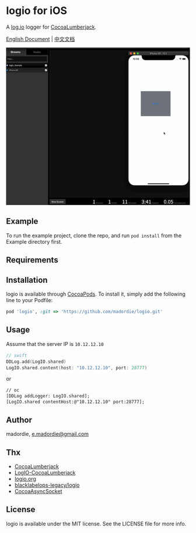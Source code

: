 # logio for iOS

A [log.io](http://logio.org/) logger for [CocoaLumberjack](https://github.com/CocoaLumberjack/CocoaLumberjack).

[English Document](https://madordie.github.io/post/logio-brief/) | [中文文档](https://madordie.github.io/post/logio-brief-zh-cn/)

![screenshot.gif](https://github.com/madordie/logio/blob/master/Images/screenshot.gif?raw=true)

## Example

To run the example project, clone the repo, and run `pod install` from the Example directory first.

## Requirements

## Installation

logio is available through [CocoaPods](https://cocoapods.org). To install
it, simply add the following line to your Podfile:

```ruby
pod 'logio', :git => 'https://github.com/madordie/logio.git'
```

## Usage

Assume that the server IP is `10.12.12.10`

```swift
// swift
DDLog.add(LogIO.shared)
LogIO.shared.content(host: "10.12.12.10", port: 28777)
```

or

```oc
// oc
[DDLog addLogger: LogIO.shared];
[LogIO.shared contentHost:@"10.12.12.10" port:28777];
```

## Author

madordie, e.madordie@gmail.com

## Thx

- [CocoaLumberjack](https://github.com/CocoaLumberjack/CocoaLumberjack)
- [LogIO-CocoaLumberjack](https://github.com/s4nchez/LogIO-CocoaLumberjack)
- [logio.org](http://logio.org/)
- [blacklabelops-legacy/logio](https://github.com/blacklabelops-legacy/logio)
- [CocoaAsyncSocket](https://github.com/robbiehanson/CocoaAsyncSocket)

## License

logio is available under the MIT license. See the LICENSE file for more info.
